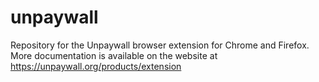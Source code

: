 # unpaywall
Repository for the Unpaywall browser extension for Chrome and Firefox. More documentation is available on the website
at https://unpaywall.org/products/extension
